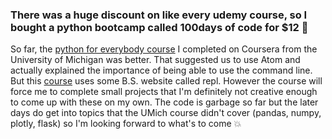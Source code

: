 ### There was a huge discount on like every udemy course, so I bought a python bootcamp called 100days of code for $12 :money_mouth_face:	

So far, the [python for everybody course](https://www.coursera.org/account/accomplishments/specialization/7RMQA3BNZTS4) I completed on Coursera from the University of Michigan was better. That suggested us to use Atom and actually explained the importance of being able to use the command line.  But this [course](https://www.udemy.com/course/100-days-of-code/) uses some B.S. website called repl. However the course will force me to complete small projects that I'm definitely not creative enough to come up with these on my own. The code is garbage so far but the later days do get into topics that the UMich course didn't cover (pandas, numpy, plotly, flask) so I'm looking forward to what's to come :boom:
